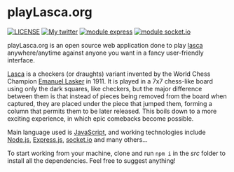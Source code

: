 # playLasca.org

[![LICENSE](https://img.shields.io/github/license/forensor/lasca)](https://github.com/Forensor/lasca/blob/master/LICENSE) [![My twitter](https://img.shields.io/badge/Twitter-%40forensor-blue)](https://mobile.twitter.com/Forensor) [![module express](https://img.shields.io/npm/v/express?label=express)](https://expressjs.com) [![module socket.io](https://img.shields.io/npm/v/socket.io?label=socket.io)](https://socket.io/)

playLasca.org is an open source web application done to play [lasca](https://en.wikipedia.org/wiki/Lasca "Lasca game article") anywhere/anytime against anyone you want in a fancy user-friendly interface.

[Lasca](https://en.wikipedia.org/wiki/Lasca "Lasca game article") is a checkers (or draughts) variant invented by the World Chess Champion [Emanuel Lasker](https://en.wikipedia.org/wiki/Emanuel_Lasker "The Master") in 1911. It is played in a 7x7 chess-like board using only the dark squares, like checkers, but the major difference between them is that instead of pieces being removed from the board when captured, they are placed under the piece that jumped them, forming a column that permits them to be later released. This boils down to a more exciting experience, in which epic comebacks become possible.

Main language used is [JavaScript](https://developer.mozilla.org/en-US/docs/Web/JavaScript), and working technologies include [Node.js](https://nodejs.org/), [Express.js](https://expressjs.com), [socket.io](https://socket.io/) and many others... 

To start working from your machine, clone and run `npm i` in the _src_ folder to install all the dependencies. Feel free to suggest anything!
